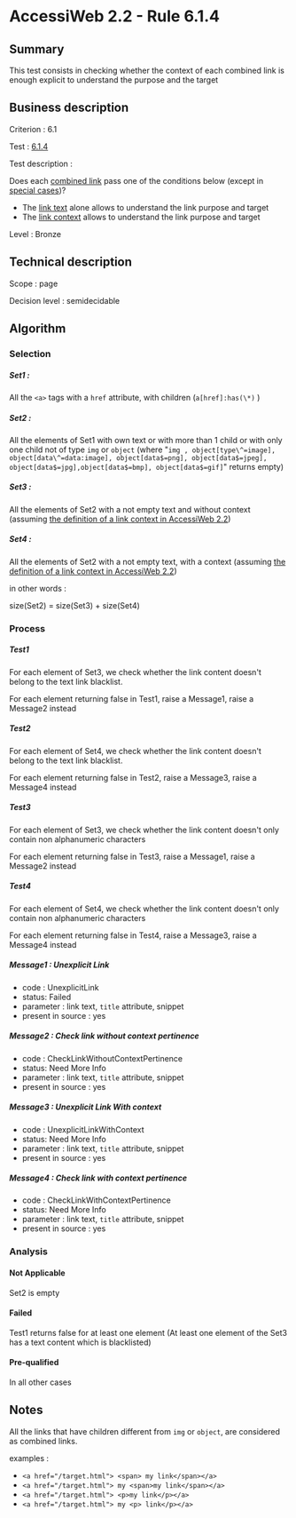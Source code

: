# AccessiWeb 2.2 - Rule 6.1.4

## Summary

This test consists in checking whether the context of each combined link is enough explicit to understand the purpose and the target

## Business description

Criterion : 6.1

Test : [6.1.4](http://accessiweb.org/index.php/accessiweb-22-english-version.html#test-6-1-4)

Test description :

Does each [combined link](http://accessiweb.org/index.php/glossary-76.html#mLienComposite) pass one of the conditions below (except in [special cases](http://accessiweb.org/index.php/glossary-76.html#mLienCompositeindex.php/glossary-76.html#cpCrit6- "Special cases for criterion 6.1"))?

-   The [link text](http://accessiweb.org/index.php/glossary-76.html#mIntituleLien) alone allows to understand the link purpose and target
-   The [link context](http://accessiweb.org/index.php/glossary-76.html#mContexteLien) allows to understand the link purpose and target

Level : Bronze

## Technical description

Scope : page

Decision level :
semidecidable

## Algorithm

### Selection

##### Set1 :

All the `<a>` tags with a `href` attribute, with children (`a[href]:has(\*)` )

##### Set2 :

All the elements of Set1 with own text or with more than 1 child or with only one child not of type `img` or `object` (where "`img , object[type\^=image], object[data\^=data:image], object[data$=png], object[data$=jpeg], object[data$=jpg],object[data$=bmp], object[data$=gif]`" returns empty)

##### Set3 :

All the elements of Set2 with a not empty text and without context (assuming [the definition of a link context in AccessiWeb 2.2](http://accessiweb.org/index.php/glossary-76.html#mContexteLien))

##### Set4 :
 
All the elements of Set2 with a not empty text, with a context (assuming [the definition of a link context in AccessiWeb 2.2](http://accessiweb.org/index.php/glossary-76.html#mContexteLien))

in other words :

size(Set2) = size(Set3) + size(Set4)

### Process

##### Test1

For each element of Set3, we check whether the link content doesn't belong to the text link blacklist.

For each element returning false in Test1, raise a Message1, raise a Message2 instead

##### Test2

For each element of Set4, we check whether the link content doesn't belong to the text link blacklist.

For each element returning false in Test2, raise a Message3, raise a Message4 instead

##### Test3

For each element of Set3, we check whether the link content doesn't only contain non alphanumeric characters

For each element returning false in Test3, raise a Message1, raise a Message2 instead

##### Test4

For each element of Set4, we check whether the link content doesn't only contain non alphanumeric characters

For each element returning false in Test4, raise a Message3, raise a Message4 instead

##### Message1 : Unexplicit Link

-   code : UnexplicitLink
-   status: Failed
-   parameter : link text, `title` attribute, snippet
-   present in source : yes

##### Message2 : Check link without context pertinence

-   code : CheckLinkWithoutContextPertinence
-   status: Need More Info
-   parameter : link text, `title` attribute, snippet
-   present in source : yes

##### Message3 : Unexplicit Link With context

-   code : UnexplicitLinkWithContext
-   status: Need More Info
-   parameter : link text, `title` attribute, snippet
-   present in source : yes

##### Message4 : Check link with context pertinence

-   code : CheckLinkWithContextPertinence
-   status: Need More Info
-   parameter : link text, `title` attribute, snippet
-   present in source : yes

### Analysis

#### Not Applicable

Set2 is empty

#### Failed

Test1 returns false for at least one element (At least one element of the Set3 has a text content which is blacklisted)

#### Pre-qualified

In all other cases

## Notes

All the links that have children different from `img` or `object`, are considered as combined links.

examples :

-   `<a href="/target.html"> <span> my link</span></a>`
-   `<a href="/target.html"> my <span>my link</span></a>`
-   `<a href="/target.html"> <p>my link</p></a>`
-   `<a href="/target.html"> my <p> link</p></a>`

